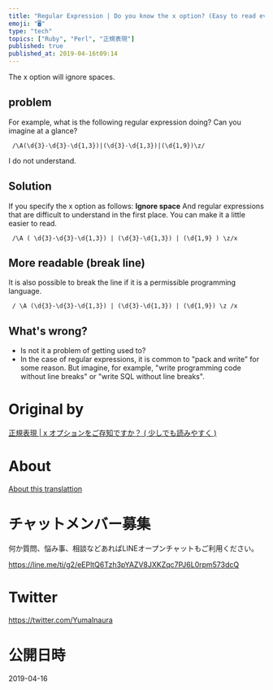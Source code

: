 ```yaml
---
title: "Regular Expression | Do you know the x option? (Easy to read even a li"
emoji: "🖥"
type: "tech"
topics: ["Ruby", "Perl", "正規表現"]
published: true
published_at: 2019-04-16t09:14
---
```


The x option will ignore spaces.

## problem 

For example, what is the following regular expression doing? Can you imagine at a glance?

     /\A(\d{3}-\d{3}-\d{1,3})|(\d{3}-\d{1,3})|(\d{1,9})\z/ 

I do not understand.

## Solution 

If you specify the x option as follows: **Ignore space** And regular expressions that are difficult to understand in the first place. You can make it a little easier to read.

     /\A ( \d{3}-\d{3}-\d{1,3}) | (\d{3}-\d{1,3}) | (\d{1,9} ) \z/x 

## More readable (break line) 

It is also possible to break the line if it is a permissible programming language.

     / \A (\d{3}-\d{3}-\d{1,3}) | (\d{3}-\d{1,3}) | (\d{1,9}) \z /x 

## What's wrong? 

- Is not it a problem of getting used to? 
- In the case of regular expressions, it is common to "pack and write" for some reason. But imagine, for example, "write programming code without line breaks" or "write SQL without line breaks". 


# Original by
[正規表現 | x オプションをご存知ですか？ ( 少しでも読みやすく )](https://qiita.com/Yinaura/items/de4a40ffaf3f88d8cb5c)

# About

[About this translattion](https://qiita.com/YumaInaura/items/7f6fd1e9310a6816469a)








<!-- Update From Qiita API -->

# チャットメンバー募集


何か質問、悩み事、相談などあればLINEオープンチャットもご利用ください。

https://line.me/ti/g2/eEPltQ6Tzh3pYAZV8JXKZqc7PJ6L0rpm573dcQ





# Twitter


https://twitter.com/YumaInaura


<!-- Update From Qiita API -->



# 公開日時

2019-04-16
